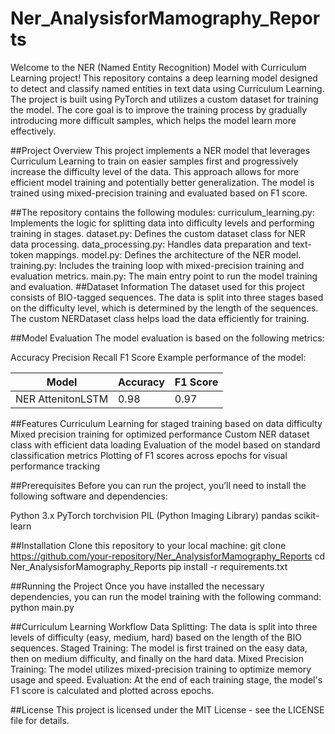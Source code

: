 # Ner_AnalysisforMamography_Reports
Welcome to the NER (Named Entity Recognition) Model with Curriculum Learning project! This repository contains a deep learning model designed to detect and classify named entities in text data using Curriculum Learning. The project is built using PyTorch and utilizes a custom dataset for training the model. The core goal is to improve the training process by gradually introducing more difficult samples, which helps the model learn more effectively.

##Project Overview
This project implements a NER model that leverages Curriculum Learning to train on easier samples first and progressively increase the difficulty level of the data. This approach allows for more efficient model training and potentially better generalization. The model is trained using mixed-precision training and evaluated based on F1 score.

##The repository contains the following modules:
curriculum_learning.py: Implements the logic for splitting data into difficulty levels and performing training in stages.
dataset.py: Defines the custom dataset class for NER data processing.
data_processing.py: Handles data preparation and text-token mappings.
model.py: Defines the architecture of the NER model.
training.py: Includes the training loop with mixed-precision training and evaluation metrics.
main.py: The main entry point to run the model training and evaluation.
##Dataset Information
The dataset used for this project consists of BIO-tagged sequences. The data is split into three stages based on the difficulty level, which is determined by the length of the sequences. The custom NERDataset class helps load the data efficiently for training.

##Model Evaluation
The model evaluation is based on the following metrics:

Accuracy
Precision
Recall
F1 Score
Example performance of the model:

| Model              | Accuracy | F1 Score |
|--------------------|----------|----------|
| NER AttenitonLSTM  | 0.98     | 0.97     |

##Features
Curriculum Learning for staged training based on data difficulty
Mixed precision training for optimized performance
Custom NER dataset class with efficient data loading
Evaluation of the model based on standard classification metrics
Plotting of F1 scores across epochs for visual performance tracking

##Prerequisites
Before you can run the project, you’ll need to install the following software and dependencies:

Python 3.x
PyTorch
torchvision
PIL (Python Imaging Library)
pandas
scikit-learn

##Installation
Clone this repository to your local machine:
git clone https://github.com/your-repository/Ner_AnalysisforMamography_Reports
cd Ner_AnalysisforMamography_Reports
pip install -r requirements.txt

##Running the Project
Once you have installed the necessary dependencies, you can run the model training with the following command:
python main.py

##Curriculum Learning Workflow
Data Splitting: The data is split into three levels of difficulty (easy, medium, hard) based on the length of the BIO sequences.
Staged Training: The model is first trained on the easy data, then on medium difficulty, and finally on the hard data.
Mixed Precision Training: The model utilizes mixed-precision training to optimize memory usage and speed.
Evaluation: At the end of each training stage, the model's F1 score is calculated and plotted across epochs.

##License
This project is licensed under the MIT License - see the LICENSE file for details.
